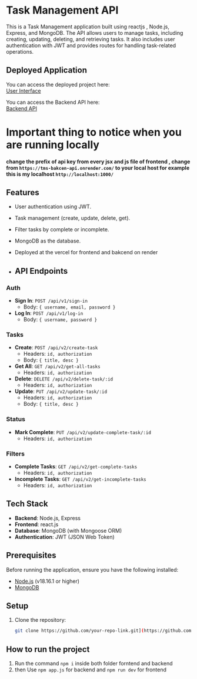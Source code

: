 # Task Management API

This is a Task Management application built using reactjs , Node.js, Express, and MongoDB. The API allows users to manage tasks, including creating, updating, deleting, and retrieving tasks. It also includes user authentication with JWT and provides routes for handling task-related operations.

## Deployed Application
You can access the deployed project here:  
[User Interface](https://task-management-system-self.vercel.app/)

You can access the Backend API here:  
[Backend API](https://tms-bakcen-api.onrender.com/)

# Important thing to notice when you are running locally
#### change the prefix of api key from every jsx and js file of frontend , change from `https://tms-bakcen-api.onrender.com/` to your local host for example this is my localhost `http://localhost:1000/`

## Features

- User authentication using JWT.
- Task management (create, update, delete, get).
- Filter tasks by complete or incomplete.
- MongoDB as the database.
- Deployed at the vercel for frontend and bakcend on render

- ## API Endpoints

### Auth
- **Sign In**: `POST /api/v1/sign-in`
  - Body: `{ username, email, password }`
- **Log In**: `POST /api/v1/log-in`
  - Body: `{ username, password }`

### Tasks
- **Create**: `POST /api/v2/create-task`
  - Headers: `id, authorization`
  - Body: `{ title, desc }`
- **Get All**: `GET /api/v2/get-all-tasks`
  - Headers: `id, authorization`
- **Delete**: `DELETE /api/v2/delete-task/:id`
  - Headers: `id, authorization`
- **Update**: `PUT /api/v2/update-task/:id`
  - Headers: `id, authorization`
  - Body: `{ title, desc }`

### Status
- **Mark Complete**: `PUT /api/v2/update-complete-task/:id`
  - Headers: `id, authorization`

### Filters
- **Complete Tasks**: `GET /api/v2/get-complete-tasks`
  - Headers: `id, authorization`
- **Incomplete Tasks**: `GET /api/v2/get-incomplete-tasks`
  - Headers: `id, authorization`

## Tech Stack

- **Backend**: Node.js, Express
- **Frontend**: react.js 
- **Database**: MongoDB (with Mongoose ORM)
- **Authentication**: JWT (JSON Web Token)

## Prerequisites

Before running the application, ensure you have the following installed:

- [Node.js](https://nodejs.org/) (v18.16.1 or higher)
- [MongoDB](https://www.mongodb.com/)

## Setup

1. Clone the repository:

   ```bash
   git clone https://github.com/your-repo-link.git](https://github.com/Ak-vishwakarma-01/Task-Management-System


## How to run the project
  1. Run the command `npm i` inside both folder forntend and backend
  2. then  Use `npm app.js` for backend and `npm run dev` for frontend
